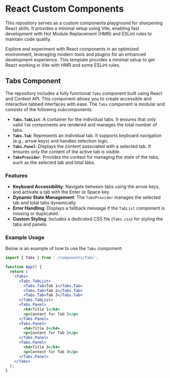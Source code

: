 # React Custom Components

This repository serves as a custom components playground for sharpening React skills. It provides a minimal setup using Vite, enabling fast development with Hot Module Replacement (HMR) and ESLint rules to maintain code quality.

Explore and experiment with React components in an optimized environment, leveraging modern tools and plugins for an enhanced development experience. This template provides a minimal setup to get React working in Vite with HMR and some ESLint rules.

## Tabs Component

The repository includes a fully functional `Tabs` component built using React and Context API. This component allows you to create accessible and interactive tabbed interfaces with ease. The `Tabs` component is modular and consists of the following subcomponents:

- **`Tabs.TabList`**: A container for the individual tabs. It ensures that only valid `Tab` components are rendered and manages the total number of tabs.
- **`Tabs.Tab`**: Represents an individual tab. It supports keyboard navigation (e.g., arrow keys) and handles selection logic.
- **`Tabs.Panel`**: Displays the content associated with a selected tab. It ensures only the content of the active tab is visible.
- **`TabsProvider`**: Provides the context for managing the state of the tabs, such as the selected tab and total tabs.

### Features

- **Keyboard Accessibility**: Navigate between tabs using the arrow keys, and activate a tab with the Enter or Space key.
- **Dynamic State Management**: The `TabsProvider` manages the selected tab and total tabs dynamically.
- **Error Handling**: Displays a fallback message if the `TabList` component is missing or duplicated.
- **Custom Styling**: Includes a dedicated CSS file (`Tabs.css`) for styling the tabs and panels.

### Example Usage

Below is an example of how to use the `Tabs` component:

```jsx
import { Tabs } from './components/Tabs';

function App() {
  return (
    <Tabs>
      <Tabs.TabList>
        <Tabs.Tab>Tab 1</Tabs.Tab>
        <Tabs.Tab>Tab 2</Tabs.Tab>
        <Tabs.Tab>Tab 3</Tabs.Tab>
      </Tabs.TabList>
      <Tabs.Panel>
        <h4>Title 1</h4>
        <p>Content for Tab 1</p>
      </Tabs.Panel>
      <Tabs.Panel>
        <h4>Title 2</h4>
        <p>Content for Tab 2</p>
      </Tabs.Panel>
      <Tabs.Panel>
        <h4>Title 3</h4>
        <p>Content for Tab 3</p>
      </Tabs.Panel>
    </Tabs>
  );
}
